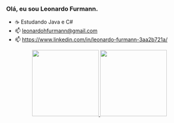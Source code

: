 ### Olá, eu sou Leonardo Furmann.

- ☕ Estudando Java e C#
- 📫 leonardohfurmann@gmail.com
- 📫 https://www.linkedin.com/in/leonardo-furmann-3aa2b721a/

<div align="center">
  <a href="https://github.com/LeonardoFurmann">
  <img height="180em" src="https://github-readme-stats.vercel.app/api?username=LeonardoFurmann&show_icons=true&theme=dark&include_all_commits=true&count_private=true"/>
  
  <img height="180em" src="https://github-readme-stats.vercel.app/api/top-langs/?username=LeonardoFurmann&layout=compact&langs_count=7&theme=dark"/>
</div>


